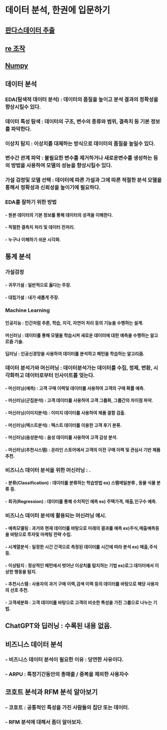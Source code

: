 # 데이터 분석, 한권에 입문하기  
## [판다스데이터 추출](../OneBook_DataAnalysis/test/t01_pandas.py)
## [re 조작](../OneBook_DataAnalysis/test/t02_re.py)
## [Numpy](../OneBook_DataAnalysis/test/t03_numpy.py)

## 데이터 분석  
### EDA(탐색적 데이터 분석) : 데이터의 품질을 높이고 분석 결과의 정확성을 향상시킬수 있다.  
### 데이터 특성 탐색 : 데이터의 구조, 변수의 종류와 범위, 결측치 등 기본 정보를 파악한다.  
### 이상치 탐지 : 이상치를 대체하는 방식으로 데이터의 품질을 높일수 있다.  
### 변수간 관계 파악 : 불필요한 변수를 제거하거나 새로운변수를 생성하는 등의 방법을 사용하여 모델의 성능을 향상시킬수 있다.  
### 가설 검정및 모델 선택 : 데이터에 따른 가설과 그에 따른 적절한 분석 모델을 통해서 정확성과 신뢰성을 높이기에 필요하다.  
### EDA를 잘하기 위한 방법 
#### - 원본 데이터의 기본 정보를 통해 데이터의 성격을 이해한다.  
#### - 적절한 결측치 처리 및 데이터 전처리.  
#### - 누구나 이해하기 쉬운 시각화.  

## 통계 분석  
### 가설검정  
#### - 귀무가설 : 일반적으로 옳다는 주장.  
#### - 대립가설 : 내가 새롭게 주장.  

### Machine Learning
#### 인공지능 : 인간처럼 추론, 학습, 지각, 자연어 처리 등의 기능을 수행하는 설계.  
#### 머신러닝 : 데이터를 통해 모델을 학습시켜 새로운 데이터에 대한 예측을 수행하는 알고르즘 기술.  
#### 딥러닝 : 인공신경망을 사용하여 데이터를 분석하고 패턴을 학습하는 알고리즘.  

### 데이터 분석가와 머신러닝 : 데이터분석가는 데이터를 수집, 정제, 변환, 시각화하고 데이터로부터 인사이트를 엊는다.  
#### - 머신러닝(예측) : 고객 구매 이력및 데이터를 사용하여 고객의 구매 확률 예측.  
#### - 머신러닝(군집분석) : 고객 데이터를 사용하여 고객 그룹화, 그룹간의 차이점 파악.  
#### - 머신러닝(이미지분석) : 이미지 데이터를 사용하여 제품 결함 검출.  
#### - 머신러닝(텍스트분석) : 텍스트 데이터를 이용한 고객 후기 분류.
#### - 머신러닝(음성분석) : 음성 데이터를 사용하여 고객 감성 분석.  
#### - 머신러닝(추천시스템) : 온라인 스토어에서 고객의 이전 구매 이력 및 관심사 기반 제품 추천.  

### 비즈니스 데이터 분석을 위한 머신러닝 : .  
#### - 분류(Classification) : 데이터를 분류하는 학습방법  ex) 스팸메일분류 , 동물 식물 분류 등.  
#### - 회귀(Regression) : 데이터를 통해 수치적인 예측 ex) 주택가격, 매출,인구수 예측.  

### 비즈니스 데이터 분석에 활용되는 머신러닝 예시.  
#### - 예측모델링 : 과거와 현재 데이터를 바탕으로 미래의 결과를 예측 ex)주식,매출예측등을 바탕으로 투자및 마케팅 전략 수립.  
#### - 시계열분석 : 일정한 시간 간격으로 측정된 데이터를 시간에 따라 분석 ex) 매출,주식 등.  
#### - 이상탐지 : 정상적인 패턴에서 벗어난 이상치를 탐지하는 기법 ex)로그 데이터에서 이상한 행동을 탐지.
#### - 추천시스템 : 사용자의 과거 구매 이력,검색 이력 등의 데이터를 바탕으로 해당 사용자의 선호 추천. 
#### - 고객세분화 : 고객 데이터를 바탕으로 고객의 비슷한 특성을 가진 그룹으로 나누는 기법.

## ChatGPT와 딥러닝 : 수록된 내용 없음.  

## 비즈니스 데이터 분석
### - 비즈니스 데이터 분석이 필요한 이유 : 당연한 사유이다.  
### - ARPU : 특정기간동안의 총매출 / 중복을 제외한 사용자수

## 코호트 분석과 RFM 분석 알아보기
### - 코호트 : 공통적인 특성을 가진 사람들의 집단 또는 데이터.
### - RFM 분석에 대해서 좀더 알아보자.

